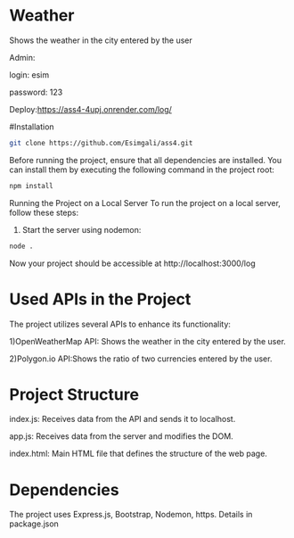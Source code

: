 # Weather
Shows the weather in the city entered by the user

Admin:

  login: esim
  
  password: 123




  Deploy:https://ass4-4upj.onrender.com/log/

  
#Installation
```bash
git clone https://github.com/Esimgali/ass4.git
```

Before running the project, ensure that all dependencies are installed. You can install them by executing the following command in the project root:
```bash
npm install
```

Running the Project on a Local Server
To run the project on a local server, follow these steps:
1) Start the server using nodemon:
```bash
node .
```
Now your project should be accessible at http://localhost:3000/log

# Used APIs in the Project
The project utilizes several APIs to enhance its functionality:

1)OpenWeatherMap API: Shows the weather in the city entered by the user.

2)Polygon.io API:Shows the ratio of two currencies entered by the user.

# Project Structure
index.js: Receives data from the API and sends it to localhost.

app.js: Receives data from the server and modifies the DOM.

index.html: Main HTML file that defines the structure of the web page.
# Dependencies
The project uses Express.js, Bootstrap, Nodemon, https. Details in package.json



